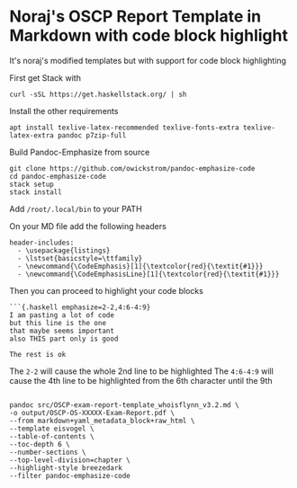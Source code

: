 # Noraj's OSCP Report Template in Markdown with code block highlight
It's noraj's modified templates but with support for code block highlighting

First get Stack with

`curl -sSL https://get.haskellstack.org/ | sh`

Install the other requirements

`apt install texlive-latex-recommended texlive-fonts-extra texlive-latex-extra pandoc p7zip-full`

Build Pandoc-Emphasize from source

```
git clone https://github.com/owickstrom/pandoc-emphasize-code
cd pandoc-emphasize-code
stack setup
stack install
```

Add `/root/.local/bin` to your PATH

On your MD file add the following headers
```
header-includes:
  - \usepackage{listings}
  - \lstset{basicstyle=\ttfamily}
  - \newcommand{\CodeEmphasis}[1]{\textcolor{red}{\textit{#1}}}
  - \newcommand{\CodeEmphasisLine}[1]{\textcolor{red}{\textit{#1}}}
```

Then you can proceed to highlight your code blocks

```
```{.haskell emphasize=2-2,4:6-4:9}
I am pasting a lot of code
but this line is the one
that maybe seems important
also THIS part only is good

The rest is ok
```

The `2-2` will cause the whole 2nd line to be highlighted
The `4:6-4:9` will cause the 4th line to be highlighted from the 6th character until the 9th







```

pandoc src/OSCP-exam-report-template_whoisflynn_v3.2.md \
-o output/OSCP-OS-XXXXX-Exam-Report.pdf \
--from markdown+yaml_metadata_block+raw_html \
--template eisvogel \
--table-of-contents \
--toc-depth 6 \
--number-sections \
--top-level-division=chapter \
--highlight-style breezedark
--filter pandoc-emphasize-code

```
